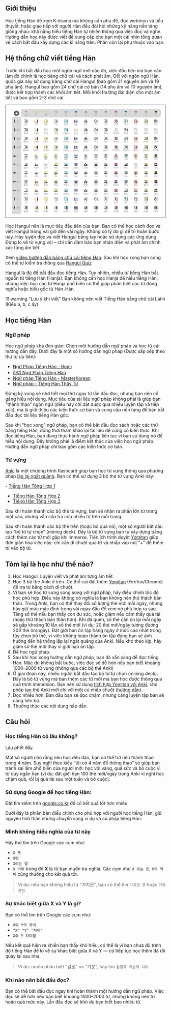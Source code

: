 ## Giới thiệu

Học tiếng Hàn để xem K-drama mà không cần phụ đề, đọc webtoon và tiểu thuyết, hoặc giao tiếp với người Hàn đều đòi hỏi những kỹ năng nền tảng giống nhau: khả năng hiểu tiếng Hàn tự nhiên thông qua việc đọc và nghe. Hướng dẫn học này được viết để cung cấp cho bạn một cái nhìn tổng quan về cách bắt đầu xây dựng các kĩ năng trên. Phần còn lại phụ thuộc vào bạn.

## Hệ thống chữ viết tiếng Hàn

Trước khi bắt đầu học một ngôn ngữ mới nào đó, việc đầu tiên mà bạn cần làm đó chính là học bảng chữ cái và cách phát âm. Đối với ngôn ngữ Hàn, quốc gia này sử dụng bảng chữ cái Hangul (bao gồm 21 nguyên âm và 19 phụ âm). Hangul bao gồm 24 chữ cái cơ bản (14 phụ âm và 10 nguyên âm), được kết hợp thành các khối âm tiết. Mỗi khối thường đại diện cho một âm tiết và bao gồm 2-3 chữ cái.

![](img/hangul-1.png)

Học Hangul nên là mục tiêu đầu tiên của bạn. Bạn có thể học cách đọc và viết Hangul trong vài giờ đến vài ngày. Không có lý do gì để trì hoãn bước này. Hãy luyện đọc và viết Hangul bằng tay hoặc sử dụng các ứng dụng. Đừng lo về từ vựng vội – chỉ cần đảm bảo bạn nhận diện và phát âm chính xác từng âm tiết.

Xem [video hướng dẫn bảng chữ cái tiếng Hàn](https://www.youtube.com/watch?v=EOf7Rp_mSBM).
Sau khi học xong bạn cũng có thể tự kiểm tra thông qua [Hangul Quiz](https://joakimostm.github.io/hangul-quiz/)

Hangul là đủ để bắt đầu đọc tiếng Hàn. Tuy nhiên, nhiều từ tiếng Hàn bắt nguồn từ tiếng Hán (Hanja). Bạn không cần học Hanja để hiểu tiếng Hàn, nhưng việc học các từ Hanja phổ biến có thể giúp phân biệt các từ đồng nghĩa hoặc hiểu gốc từ Hán-Hàn.

!!! warning "Lưu ý khi viết"
    Bạn không nên viết Tiếng Hàn bằng chữ cái Latin (Kiểu a, b, c ấy)

## Học tiếng Hàn

### Ngữ pháp

Học ngữ pháp khá đơn giản: Chọn một hướng dẫn ngữ pháp và học từ cái hướng dẫn đấy. Dưới đây là một số hướng dẫn ngữ pháp (Được sắp xếp theo thứ tự ưu tiên):

- [Ngữ Pháp Tiếng Hàn - Bomi](https://bomi.vn/hoc-tieng-han-quoc/ngu-phap-tieng-han/)
- [하여 Ngữ Pháp Tiếng Hàn](https://www.tuhoctienghan.vn/ngu-phap/)
- [Ngữ pháp Tiếng Hàn - MasterKorean](https://blog.masterkorean.vn/ngu-phap)
- [Ngữ pháp - Tiếng Hàn Thầy Tư](https://tienghanthaytu.com/category/ngu-phap/)

Đừng kỳ vọng sẽ nhớ hết mọi thứ ngay từ lần đầu đọc, nhưng bạn nên cố gắng hiểu nội dung. Mục tiêu của tài liệu ngữ pháp không phải là giúp bạn "thành thạo" ngôn ngữ (điều này chỉ đạt được qua nhiều luyện tập và tiếp xúc), mà là giới thiệu các kiến thức cơ bản và cung cấp nền tảng để bạn bắt đầu đọc tài liệu tiếng Hàn gốc.

Sau khi "học xong" ngữ pháp, bạn có thể bắt đầu đọc sách hoặc các thứ bằng tiếng Hàn, đồng thời tham khảo lại tài liệu để củng cố kiến thức. Khi đọc tiếng Hàn, bạn đang thực hành ngữ pháp liên tục vì bạn sử dụng nó để hiểu nội dung. Đây không phải là điểm kết thúc của việc học ngữ pháp. Hướng dẫn ngữ pháp chỉ bao gồm các kiến thức cơ bản.

### Từ vựng

[Anki](http://apps.ankiweb.net/) là một chương trình flashcard giúp bạn học từ vựng thông qua phương pháp [lặp lại ngắt quãng](https://en.wikipedia.org/wiki/Spaced_repetition). Bạn có thể sử dụng 3 bộ thẻ từ vựng Anki này:

- [Tiếng Hàn Tổng Hợp 1](https://ankiweb.net/shared/info/1829052615)
- [Tiếng Hàn Tổng Hợp 2](https://ankiweb.net/shared/info/322575033)
- [Tiếng Hàn Tổng Hợp 3](https://ankiweb.net/shared/info/1893954422)

Sau khi hoàn thành các bộ thẻ từ vựng, bạn sẽ nhận ra phần lớn từ trong một câu, nhưng vẫn cần tra cứu nhiều từ trên mỗi trang.

Sau khi hoàn thành các bộ thẻ trên (hoặc bỏ qua nó), một số người bắt đầu tạo “bộ từ tự chọn” (mining deck). Đây là bộ từ vựng bạn tự xây dựng bằng cách thêm các từ mới gặp khi immerse. Tiện ích trình duyệt [Yomitan](https://yomitan.wiki) giúp đơn giản hóa việc này: chỉ cần di chuột qua từ và nhấp vào nút “+” để thêm từ vào bộ từ.

## Tóm lại là học như thế nào?

1. Học Hangul. Luyện viết và phát âm từng âm tiết.
2. Học 3 bộ thẻ Anki ở trên. Có thể cài đặt thêm [Yomitan](https://yomitan.wiki) (Firefox/Chrome) để tra từ bằng cách di chuột.
3. Vì bạn sẽ học từ vựng song song với ngữ pháp, hãy điều chỉnh tốc độ học phù hợp. Điều này không có nghĩa là bạn không nên thử thách bản thân. Trong Anki, bạn có thể thay đổi số lượng thẻ mới mỗi ngày, nhưng hãy giữ mức mặc định trong vài ngày đầu để xem nó phù hợp ra sao. Tăng số thẻ nếu bạn thấy còn dư sức, hoặc giảm nếu cảm thấy quá tải (hoặc thử thách bản thân hơn). Khi đã quen, số thẻ cần ôn lại mỗi ngày sẽ gấp khoảng 10 lần số thẻ mới (ví dụ: 20 thẻ mới/ngày tương đương 200 thẻ ôn/ngày). Đặt giới hạn ôn tập hàng ngày ở mức cao nhất trong tùy chọn bộ thẻ, vì việc không hoàn thành ôn tập đúng hạn sẽ ảnh hưởng đến hệ thống lặp lại ngắt quãng của Anki. Nếu khó theo kịp, hãy giảm số thẻ mới thay vì giới hạn ôn tập.
4. Để học ngữ pháp.
5. Sau khi học xong hướng dẫn ngữ pháp, bạn đã sẵn sàng để đọc tiếng Hàn. Mặc dù không bắt buộc, việc đọc sẽ dễ hơn nếu bạn biết khoảng 1000–2000 từ vựng (thông qua các bộ thẻ Anki)
6. Ở giai đoạn này, nhiều người bắt đầu tạo bộ từ tự chọn (mining deck). Đây là bộ từ vựng mà bạn thêm các từ mới mà bạn học được thông qua quá trình immersion. Bạn nên sử dụng [tích hợp Yomitan với Anki](https://yomitan.wiki), cho phép tạo thẻ Anki mới chỉ với một cú nhấp chuột ([hướng dẫn](https://yomitan.wiki/anki)).
8. Đọc nhiều hơn. Ban đầu bạn sẽ đọc chậm, nhưng càng luyện tập bạn sẽ càng tiến bộ.
9. Thưởng thức các nội dung hấp dẫn.

## Câu hỏi

### Học tiếng Hàn có lâu không?

Lâu phết đấy.

Một số người cho rằng nếu học đều đặn, bạn có thể trở nên thành thạo trong 4 năm. Suy nghĩ theo kiểu “tôi có 4 năm để thông thạo” sẽ giúp bạn tránh sai lầm phổ biến của người mới: học vội vàng, quá sức và bỏ cuộc vì tư duy ngắn hạn (ví dụ: đặt giới hạn 100 thẻ mới/ngày trong Anki vì nghĩ học chậm quá, rồi bị quá tải sau một tuần và bỏ cuộc).

### Sử dụng Google để học tiếng Hàn:

Đặt tìm kiếm trên [google.co.kr](https://www.google.co.kr/) để có kết quả tốt hơn nhiều.

Dưới đây là phiên bản điều chỉnh cho phù hợp với người học tiếng Hàn, giữ nguyên tinh thần nhưng chuyển sang ví dụ và cú pháp tiếng Hàn:

### Mình không hiểu nghĩa của từ này

Hãy thử tìm trên Google các cụm như:

* `X 뜻`
* `X란`
* `X라는 말`
* `X 의미`
  trong đó **X** là từ bạn muốn tra nghĩa.
  Các cụm như `X 무슨 뜻`, `X의 의미` cũng thường cho kết quả tốt.

> Ví dụ: nếu bạn không hiểu từ "가치관", bạn có thể tìm `가치관 뜻` hoặc `가치관란`.
### Sự khác biệt giữa X và Y là gì?

Bạn có thể tìm trên Google các cụm như:

* `X와 Y의 차이`
* `"X" "Y" "차이"`
* `X와 Y 차이점`

Nếu kết quả hiện ra khiến bạn thấy khó hiểu, có thể là vì bạn chưa đủ trình độ tiếng Hàn để lo về sự khác biệt giữa X và Y — cứ tiếp tục học thêm đã rồi quay lại sau nha.

> Ví dụ: muốn phân biệt "감정" và "기분", hãy tìm `감정과 기분의 차이`.

### Khi nào nên bắt đầu đọc?

Bạn có thể bắt đầu đọc ngay khi hoàn thành một hướng dẫn ngữ pháp. Việc đọc sẽ dễ hơn nếu bạn biết khoảng 1000–2000 từ, nhưng không nên trì hoãn quá mức này. Lần đầu đọc sẽ khó dù bạn biết bao nhiêu từ.